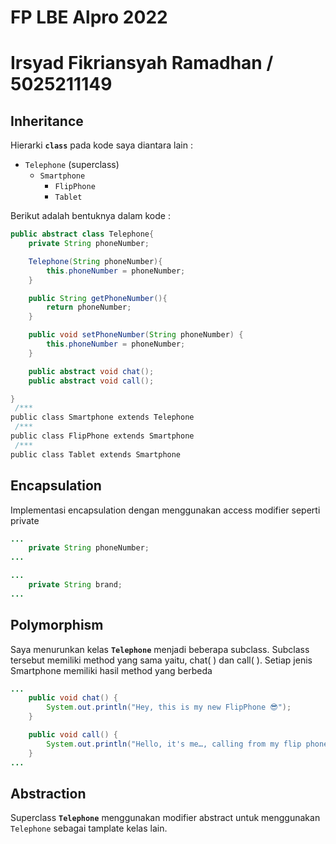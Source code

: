# FP LBE Alpro 2022

# Irsyad Fikriansyah Ramadhan / 5025211149

## Inheritance

Hierarki **`class`** pada kode saya diantara lain :

* `Telephone` (superclass)
  * `Smartphone`
    * `FlipPhone`
    * `Tablet`

Berikut adalah bentuknya dalam kode :

```java
public abstract class Telephone{
    private String phoneNumber;

    Telephone(String phoneNumber){
        this.phoneNumber = phoneNumber;
    }

    public String getPhoneNumber(){
        return phoneNumber;
    }

    public void setPhoneNumber(String phoneNumber) {
        this.phoneNumber = phoneNumber;
    }

    public abstract void chat();
    public abstract void call();

}
 /***
public class Smartphone extends Telephone 
 /***
public class FlipPhone extends Smartphone
 /***
public class Tablet extends Smartphone
```

## Encapsulation

Implementasi encapsulation dengan menggunakan access modifier seperti private

```java
...
    private String phoneNumber;
...
```

```java
...
    private String brand;
...
```

## Polymorphism

Saya menurunkan kelas **`Telephone`** menjadi beberapa subclass. Subclass tersebut memiliki method yang sama yaitu, chat( ) dan call( ). Setiap jenis Smartphone memiliki hasil method yang berbeda

```java
...
    public void chat() {
        System.out.println("Hey, this is my new FlipPhone 😎");
    }

    public void call() {
        System.out.println("Hello, it's me…, calling from my flip phone");
    }
...
```

## Abstraction

Superclass **`Telephone`** menggunakan modifier abstract untuk menggunakan `Telephone` sebagai tamplate kelas lain.
